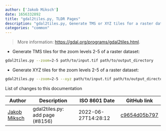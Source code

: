 ```yaml
---
author: ['Jakob Miksch']
date: 1656332892
title: "gdal2tiles.py, TLDR Pages"
description: "gdal2tiles.py, Generate TMS or XYZ tiles for a raster dataset."
categories: "common"
---
```

> More information: <https://gdal.org/programs/gdal2tiles.html>.

- Generate TMS tiles for the zoom levels 2-5 of a raster dataset:

```bash
gdal2tiles.py --zoom=2-5 path/to/input.tif path/to/output_directory
```

- Generate XYZ tiles for the zoom levels 2-5 of a raster dataset:

```bash
gdal2tiles.py --zoom=2-5 --xyz path/to/input.tif path/to/output_directory
```
List of changes to this documentation


Author | Description | ISO 8601 Date | GitHub link
------|-----|-----|-----
[Jakob Miksch](mailto:info@jakobmiksch.eu) | gdal2tiles.py: add page (#8156) | 2022-06-27T14:28:12 | [c9654d05b797](https://github.com/tldr-pages/tldr/commit/c9654d05b797dce4c0fec705acc8be47707c5536)


